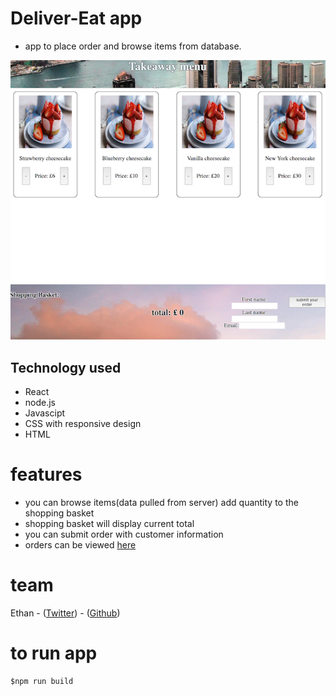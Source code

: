 # Deliver-Eat app

- app to place order and browse items from database.

<p align="center"><img src="./screenshot.png"></p>

## Technology used

- React
- node.js
- Javascipt
- CSS with responsive design
- HTML

# features

- you can browse items(data pulled from server) add quantity to the shopping basket
- shopping basket will display current total
- you can submit order with customer information
- orders can be viewed <a href="delivereat.herokuapp.com/orders">here</a>

# team

Ethan - ([Twitter](https://twitter.com/Ethanng329)) - ([Github](https://github.com/ethan329))

# to run app

```
$npm run build
```
